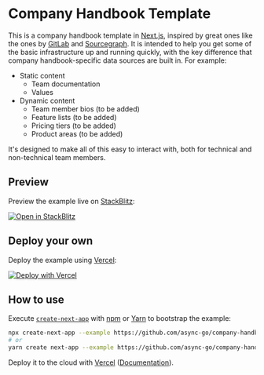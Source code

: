 # Company Handbook Template

This is a company handbook template in [Next.js](https://nextjs.org/), inspired by great ones like the ones by [GitLab](https://about.gitlab.com/handbook/) and [Sourcegraph](https://handbook.sourcegraph.com). It is intended to help you get some of the basic infrastructure up and running quickly, with the key difference that company handbook-specific data sources are built in. For example:

- Static content
  - Team documentation
  - Values
- Dynamic content  
  - Team member bios (to be added)
  - Feature lists (to be added)
  - Pricing tiers (to be added)
  - Product areas (to be added)

It's designed to make all of this easy to interact with, both for technical and non-technical team members.

## Preview

Preview the example live on [StackBlitz](http://stackblitz.com/):

[![Open in StackBlitz](https://developer.stackblitz.com/img/open_in_stackblitz.svg)](https://stackblitz.com/github/async-go/company-handbook-template/tree/main)

## Deploy your own

Deploy the example using [Vercel](https://vercel.com):

[![Deploy with Vercel](https://vercel.com/button)](https://vercel.com/new/git/external?repository-url=https://github.com/async-go/company-handbook-template/tree/main&project-name=company-handbook-template&repository-name=company-handbook-template)

## How to use

Execute [`create-next-app`](https://github.com/vercel/next.js/tree/canary/packages/create-next-app) with [npm](https://docs.npmjs.com/cli/init) or [Yarn](https://yarnpkg.com/lang/en/docs/cli/create/) to bootstrap the example:

```bash
npx create-next-app --example https://github.com/async-go/company-handbook-template company-handbook-app
# or
yarn create next-app --example https://github.com/async-go/company-handbook-template company-handbook-app
```

Deploy it to the cloud with [Vercel](https://vercel.com/new?utm_source=github&utm_medium=readme&utm_campaign=next-example) ([Documentation](https://nextjs.org/docs/deployment)).